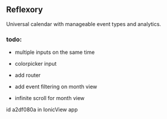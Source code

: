 ## Reflexory

Universal calendar with manageable event types and analytics.

### todo:
* multiple inputs on the same time
* colorpicker input
* add router
* add event filtering on month view

 
* infinite scroll for month view

id a2df080a in IonicView app
